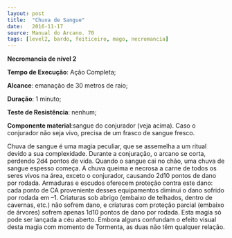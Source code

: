 ```yaml
---
layout: post
title:  "Chuva de Sangue"
date:   2016-11-17
source: Manual do Arcano. 70
tags: [level2, bardo, feiticeiro, mago, necromancia]
---
```


**Necromancia de nível 2**

**Tempo de Execução**: Ação Completa;

**Alcance**: emanação de 30 metros de raio;

**Duração**: 1 minuto;

**Teste de Resistência**: nenhum;

**Componente material**:sangue do  conjurador (veja acima). Caso o conjurador não seja vivo, precisa de um frasco de sangue fresco.

Chuva de sangue é uma magia peculiar, que se assemelha a um ritual devido 
a sua complexidade. Durante a conjuração, o arcano se corta, perdendo 2d4 
pontos de vida. Quando o sangue cai 
no chão, uma chuva de sangue espesso começa. A chuva queima e necrosa 
a carne de todos os seres vivos na área, exceto o conjurador, causando 2d10 
pontos de dano por rodada. Armaduras 
e escudos oferecem proteção contra este 
dano: cada ponto de CA proveniente 
desses equipamentos diminui o dano 
sofrido por rodada em –1. Criaturas sob 
abrigo (embaixo de telhados, dentro de 
cavernas, etc.) não sofrem dano, e criaturas com proteção parcial (embaixo de 
árvores) sofrem apenas 1d10 pontos de 
dano por rodada. Esta magia só pode ser 
lançada a céu aberto.
Embora alguns confundam o efeito 
visual desta magia com momento de Tormenta, as duas não têm qualquer relação.
